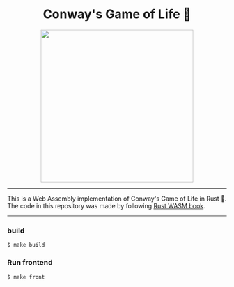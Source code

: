 <h1 align="center">Conway's Game of Life 🦀</h1>
<p align="center"><img src="https://i.imgur.com/xqu7jdr.gif" width="350"/></p>

---

This is a Web Assembly implementation of Conway's Game of Life in Rust 🦀.<br/>
The code in this repository was made by following [Rust WASM book](https://rustwasm.github.io/).

---
### build
```
$ make build
```

### Run frontend
```
$ make front
```
